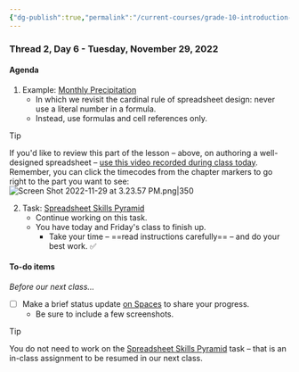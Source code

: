 ```yaml
---
{"dg-publish":true,"permalink":"/current-courses/grade-10-introduction-to-computer-studies/section-1/thread-2/day-6/","dgHomeLink":false}
---
```


### Thread 2, Day 6 - Tuesday, November 29, 2022
#### Agenda

1. Example: [Monthly Precipitation](https://docs.google.com/spreadsheets/d/1zG6a8AvTOttjlPOjiPG6OmLD9mrvcOmwmIZAGQeFIiE/copy)
	- In which we revisit the cardinal rule of spreadsheet design: never use a literal number in a formula.
	- Instead, use formulas and cell references only.

> [!TIP]
> If you'd like to review this part of the lesson – above, on authoring a well-designed spreadsheet – [use this video recorded during class today](https://www.youtube.com/watch?v=I-S8c-XRLQY). Remember, you can click the timecodes from the chapter markers to go right to the part you want to see:
> ![Screen Shot 2022-11-29 at 3.23.57 PM.png|350](/img/user/Attachments/Screen%20Shot%202022-11-29%20at%203.23.57%20PM.png)

2. Task: [Spreadsheet Skills Pyramid](https://drive.google.com/file/d/1P0X1kL2TFCbPz-MDcHjmH3G-xiiCZjFr/view?usp=share_link)
	- Continue working on this task.
	- You have today and Friday's class to finish up.
		- Take your time – ==read instructions carefully== – and do your best work. ✅

#### To-do items
*Before our next class...*

- [ ] Make a brief status update [on Spaces](https://ca.spacesedu.com/) to share your progress.
	- Be sure to include a few screenshots.

> [!TIP]
> You do not need to work on the [Spreadsheet Skills Pyramid](https://drive.google.com/file/d/1P0X1kL2TFCbPz-MDcHjmH3G-xiiCZjFr/view?usp=share_link) task – that is an in-class assignment to be resumed in our next class.